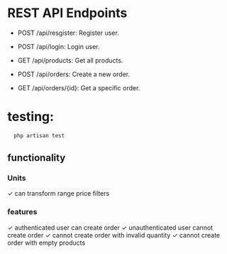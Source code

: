 
# REST API Endpoints
- POST /api/resgister: Register user.

- POST /api/login: Login user.

- GET /api/products: Get all products.

- POST /api/orders: Create a new order.

- GET /api/orders/{id}: Get a specific order.





# testing:

```bash
  php artisan test
```

## functionality
### Units
✓ can transform range price filters

### features
  ✓ authenticated user can create order
  ✓ unauthenticated user cannot create order
  ✓ cannot create order with invalid quantity
  ✓ cannot create order with empty products 